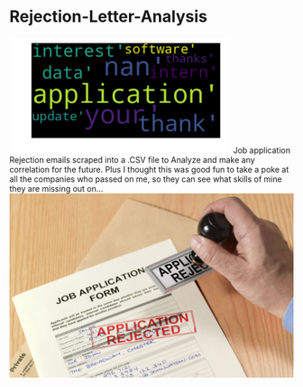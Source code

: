    # Rejection-Letter-Analysis
   ![title](images/wordcloud1.png)
Job application Rejection emails scraped into a .CSV file to Analyze and make any correlation for the future. Plus I thought this was good fun to take a poke at all the companies who passed on me, so they can see what skills of mine they are missing out on...
![title](images/rejectedstampedpaperapp.JPG)
